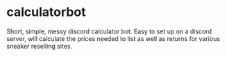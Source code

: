 # calculatorbot
Short, simple, messy discord calculator bot. Easy to set up on a discord server, will calculate the prices needed to list as well as returns for various sneaker reselling sites.
